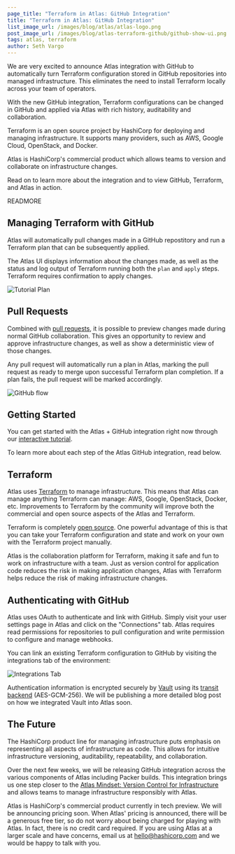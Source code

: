 ```yaml
---
page_title: "Terraform in Atlas: GitHub Integration"
title: "Terraform in Atlas: GitHub Integration"
list_image_url: /images/blog/atlas/atlas-logo.png
post_image_url: /images/blog/atlas-terraform-github/github-show-ui.png
tags: atlas, terraform
author: Seth Vargo
---
```


We are very excited to announce Atlas integration with GitHub to
automatically turn Terraform configuration stored in GitHub repositories
into managed infrastructure. This eliminates
the need to install Terraform locally across your team of operators.

With the new GitHub integration, Terraform configurations can be changed
in GitHub and applied via Atlas with rich history, auditability and
collaboration.

Terraform is an open source project by HashiCorp for deploying and
managing infrastructure. It supports many providers, such as AWS,
Google Cloud, OpenStack, and Docker.

Atlas is HashiCorp's commercial product which allows teams to version and
collaborate on infrastructure changes.

Read on to learn more about the integration and to view GitHub, Terraform,
and Atlas in action.

READMORE

## Managing Terraform with GitHub

Atlas will automatically pull changes made in a GitHub repostitory
and run a Terraform plan that can be subsequently applied.

The Atlas UI displays information about the changes made, as well as
the status and log output of Terraform running both the `plan` and `apply`
steps. Terraform requires confirmation to apply changes.

![Tutorial Plan](/images/blog/atlas-terraform-github/tutorial-plan.png)

## Pull Requests

Combined with [pull requests](https://help.github.com/articles/using-pull-requests/),
it is possible to preview changes made during normal
GitHub collaboration. This gives an opportunity to review and approve
infrastructure changes, as well as show a deterministic view of those changes.

Any pull request will automatically run a plan in Atlas, marking the pull
request as ready to merge upon successful Terraform plan completion. If a plan fails,
the pull request will be marked accordingly.

![GitHub flow](/images/blog/atlas-terraform-github/github-flow.png)

## Getting Started

You can get started with the Atlas + GitHub integration right now
through our [interactive tutorial](https://atlas.hashicorp.com/tutorial/terraform-github).

To learn more about each step of the Atlas GitHub integration, read below.

## Terraform

Atlas uses [Terraform](https://terraform.io) to manage infrastructure. This means that
Atlas can manage anything Terraform can manage: AWS, Google, OpenStack,
Docker, etc. Improvements to Terraform by the community will improve both the commercial and open
 source aspects of the Atlas and Terraform.

Terraform is completely [open source](https://github.com/hashicorp/terraform).
One powerful advantage of this is that you can take your Terraform configuration
and state and work on your own with the Terraform project manually.

Atlas is the collaboration platform for Terraform, making it safe and fun to
work on infrastructure with a team. Just as version control for application
code reduces the risk in making application changes, Atlas with Terraform
helps reduce the risk of making infrastructure changes.

## Authenticating with GitHub

Atlas uses OAuth to authenticate and link with GitHub. Simply visit your
user settings page in Atlas and click on the "Connections" tab.  Atlas requires
read permissions for repositories to pull configuration and write permission
to configure and manage webhooks.

You can link an existing Terraform configuration to GitHub by
visiting the integrations tab of the environment:

![Integrations Tab](/images/blog/atlas-terraform-github/integrations.png)

Authentication information is encrypted securely by
[Vault](https://vaultproject.io) using its
[transit backend](https://www.vaultproject.io/docs/secrets/transit/index.html) (AES-GCM-256).
We will be publishing a more detailed blog post on how we integrated Vault into Atlas
soon.

## The Future

The HashiCorp product line for managing infrastructure puts emphasis on
representing all aspects of infrastructure as code. This allows for
intuitive infrastructure versioning, auditability, repeatability, and
collaboration.

Over the next few weeks, we will be releasing GitHub integration across the various
components of Atlas including Packer builds. This integration brings us one step closer to
the [Atlas Mindset: Version Control for Infrastructure](/blog/atlas-mindset.html) and
allows teams to manage infrastructure responsibly with Atlas.

Atlas is HashiCorp's commercial product currently in tech preview. We will be
announcing pricing soon. When Atlas' pricing is announced, there will be a
generous free tier, so do not worry about being charged for playing with Atlas.
In fact, there is no credit card required. If you are using Atlas at a larger
scale and have concerns, email us at hello@hashicorp.com and we would be
happy to talk with you.

